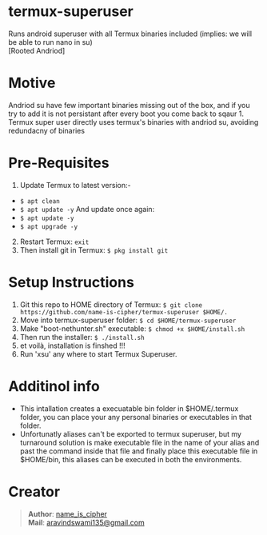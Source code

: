 # termux-superuser
Runs android superuser with all Termux binaries included (implies: we will be able to run nano in su)  
[Rooted Andriod] 

# Motive
Andriod su have few important binaries missing out of the box, and if you try to add it is not persistant after every boot you come back to sqaur 1.
Termux super user directly uses termux's binaries with andriod su, avoiding redundacny of binaries

# Pre-Requisites
1. Update Termux to latest version:-
 - `$ apt clean`
 - `$ apt update -y`
And update once again:
 - `$ apt update -y`
 - `$ apt upgrade -y`
2. Restart Termux: `exit`
3. Then install git in Termux: `$ pkg install git`

# Setup Instructions
1. Git this repo to HOME directory of Termux: `$ git clone https://github.com/name-is-cipher/termux-superuser $HOME/.`
2. Move into termux-superuser folder: `$ cd $HOME/termux-superuser`
3. Make "boot-nethunter.sh" executable: `$ chmod +x $HOME/install.sh`
4. Then run the installer: `$ ./install.sh`
5. et voilà, installation is finshed !!!
6. Run 'xsu' any where to start Termux Superuser.

# Additinol info
- This intallation creates a execuatable bin folder in $HOME/.termux folder, you can place your any personal binaries or executables in that folder.
- Unfortunatly aliases can't be exported to termux superuser, but my turnaround solution is make executable file in the name of your alias and past the command inside that file and finally place this executable file in $HOME/bin, this aliases can be executed in both the environments.

# Creator
> **Author**: [name_is_cipher](https://github.com/name-is-cipher)  
> **Mail**: aravindswami135@gmail.com
